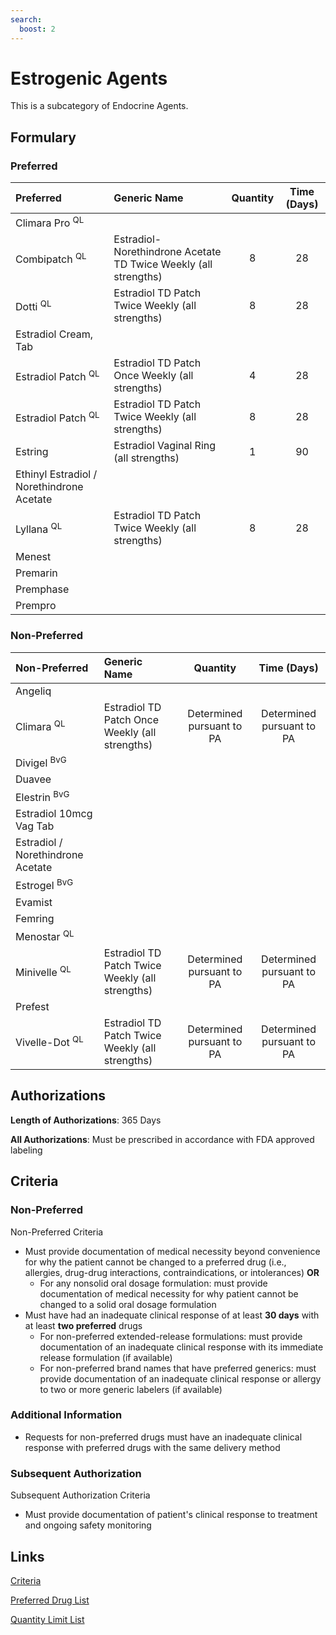 ```yaml
---
search:
  boost: 2 
---
```


# Estrogenic Agents

This is a subcategory of Endocrine Agents.

## Formulary

### Preferred

| Preferred                                 | Generic Name                                                    | Quantity | Time (Days) |
|:------------------------------------------|:----------------------------------------------------------------|:--------:|:-----------:|
| Climara Pro <sup>QL</sup>                 |                                                                 |          |             |
| Combipatch <sup>QL</sup>                  | Estradiol-Norethindrone Acetate TD Twice Weekly (all strengths) |    8     |     28      |
| Dotti <sup>QL</sup>                       | Estradiol TD Patch Twice Weekly (all strengths)                 |    8     |     28      |
| Estradiol Cream, Tab                      |                                                                 |          |             |
| Estradiol Patch <sup>QL</sup>             | Estradiol TD Patch Once Weekly (all strengths)                  |    4     |     28      |
| Estradiol Patch <sup>QL</sup>             | Estradiol TD Patch Twice Weekly (all strengths)                 |    8     |     28      |
| Estring                                   | Estradiol Vaginal Ring (all strengths)                          |    1     |     90      |
| Ethinyl Estradiol / Norethindrone Acetate |                                                                 |          |             |
| Lyllana <sup>QL</sup>                     | Estradiol TD Patch Twice Weekly (all strengths)                 |    8     |     28      |
| Menest                                    |                                                                 |          |             |
| Premarin                                  |                                                                 |          |             |
| Premphase                                 |                                                                 |          |             |
| Prempro                                   |                                                                 |          |             |

### Non-Preferred

| Non-Preferred                     | Generic Name                                    |         Quantity          |        Time (Days)        |
|:----------------------------------|:------------------------------------------------|:-------------------------:|:-------------------------:|
| Angeliq                           |                                                 |                           |                           |
| Climara <sup>QL</sup>             | Estradiol TD Patch Once Weekly (all strengths)  | Determined pursuant to PA | Determined pursuant to PA |
| Divigel <sup>BvG</sup>            |                                                 |                           |                           |
| Duavee                            |                                                 |                           |                           |
| Elestrin <sup>BvG</sup>           |                                                 |                           |                           |
| Estradiol 10mcg Vag Tab           |                                                 |                           |                           |
| Estradiol / Norethindrone Acetate |                                                 |                           |                           |
| Estrogel <sup>BvG</sup>           |                                                 |                           |                           |
| Evamist                           |                                                 |                           |                           |
| Femring                           |                                                 |                           |                           |
| Menostar <sup>QL</sup>            |                                                 |                           |                           |
| Minivelle <sup>QL</sup>           | Estradiol TD Patch Twice Weekly (all strengths) | Determined pursuant to PA | Determined pursuant to PA |
| Prefest                           |                                                 |                           |                           |
| Vivelle-Dot <sup>QL</sup>         | Estradiol TD Patch Twice Weekly (all strengths) | Determined pursuant to PA | Determined pursuant to PA |

## Authorizations

**Length of Authorizations**: 365 Days

**All Authorizations**: Must be prescribed in accordance with FDA approved labeling

## Criteria

### Non-Preferred

Non-Preferred Criteria

- Must provide documentation of medical necessity beyond convenience for why the patient cannot be changed to a preferred drug (i.e., allergies, drug-drug interactions, contraindications, or intolerances) **OR**
    - For any nonsolid oral dosage formulation: must provide documentation of medical necessity for why patient cannot be changed to a solid oral dosage formulation
- Must have had an inadequate clinical response of at least **30 days** with at least **two preferred** drugs
    - For non-preferred extended-release formulations: must provide documentation of an inadequate clinical response with its immediate release formulation (if available)
    - For non-preferred brand names that have preferred generics: must provide documentation of an inadequate clinical response or allergy to two or more generic labelers (if available)

### Additional Information

- Requests for non-preferred drugs must have an inadequate clinical response with preferred drugs with the same delivery method

### Subsequent Authorization

Subsequent Authorization Criteria

- Must provide documentation of patient's clinical response to treatment and ongoing safety monitoring

## Links

[Criteria](https://pharmacy.medicaid.ohio.gov/sites/default/files/20230401_UPDL_Criteria%20_APPROVED.pdf#page=57)

[Preferred Drug List](https://pharmacy.medicaid.ohio.gov/sites/default/files/20230401_UPDL_v7_Approved.pdf#page=21)

[Quantity Limit List](https://pharmacy.medicaid.ohio.gov/sites/default/files/20230101_Ohio_Medicaid_Quantity_Document_APPROVED.pdf)
